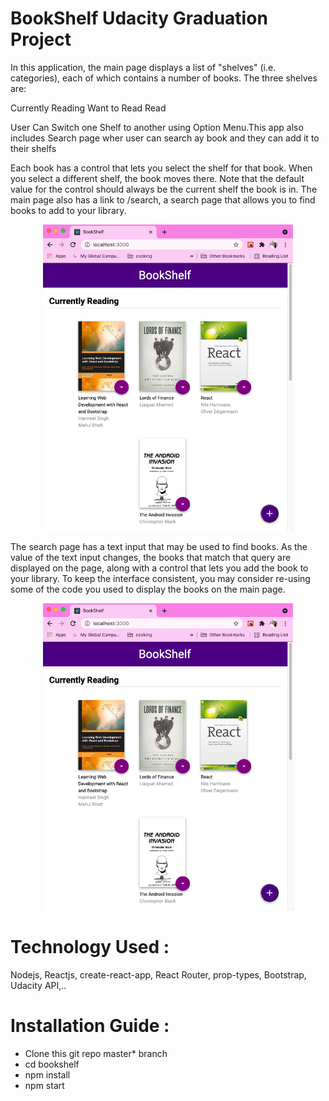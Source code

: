 # BookShelf Udacity Graduation Project

In this application, the main page displays a list of "shelves" (i.e. categories), each of which contains a number of books. The three shelves are:

Currently Reading
Want to Read
Read

User Can Switch one Shelf to another using Option Menu.This app also includes Search page wher user can search ay book and they can add it to their shelfs

Each book has a control that lets you select the shelf for that book. When you select a different shelf, the book moves there. Note that the default value for the control should always be the current shelf the book is in.
The main page also has a link to /search, a search page that allows you to find books to add to your library.
<div align="center">
    <img src="/screenshots/BookShelf.png" width="400px"</img> 
</div>

The search page has a text input that may be used to find books. As the value of the text input changes, the books that match that query are displayed on the page, along with a control that lets you add the book to your library. To keep the interface consistent, you may consider re-using some of the code you used to display the books on the main page.
<div align="center">
    <img src="/screenshots/BookShelf.png" width="400px"</img> 
</div>

# Technology Used :
 Nodejs, Reactjs, create-react-app, React Router, prop-types, Bootstrap, Udacity API,..

# Installation Guide :
- Clone this git repo master* branch
- cd bookshelf
- npm install
- npm start
